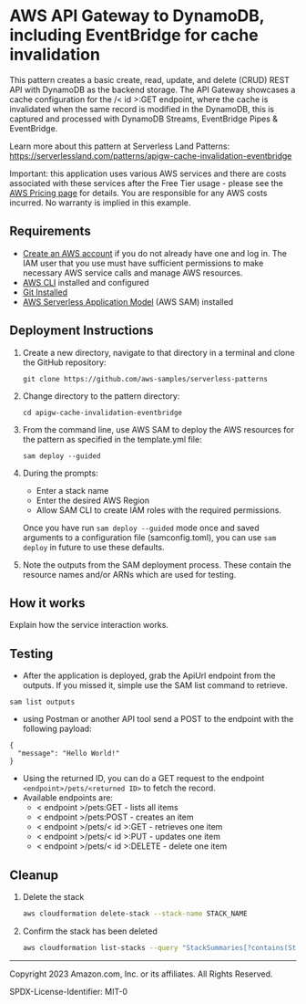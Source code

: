 # AWS API Gateway to DynamoDB, including EventBridge for cache invalidation

This pattern creates a basic create, read, update, and delete (CRUD) REST API with DynamoDB as the backend storage. The API Gateway showcases a cache configuration for the /< id >:GET endpoint, where the cache is invalidated when the same record is modified in the DynamoDB, this is captured and processed with DynamoDB Streams, EventBridge Pipes & EventBridge.

Learn more about this pattern at Serverless Land Patterns: https://serverlessland.com/patterns/apigw-cache-invalidation-eventbridge

Important: this application uses various AWS services and there are costs associated with these services after the Free Tier usage - please see the [AWS Pricing page](https://aws.amazon.com/pricing/) for details. You are responsible for any AWS costs incurred. No warranty is implied in this example.

## Requirements

- [Create an AWS account](https://portal.aws.amazon.com/gp/aws/developer/registration/index.html) if you do not already have one and log in. The IAM user that you use must have sufficient permissions to make necessary AWS service calls and manage AWS resources.
- [AWS CLI](https://docs.aws.amazon.com/cli/latest/userguide/install-cliv2.html) installed and configured
- [Git Installed](https://git-scm.com/book/en/v2/Getting-Started-Installing-Git)
- [AWS Serverless Application Model](https://docs.aws.amazon.com/serverless-application-model/latest/developerguide/serverless-sam-cli-install.html) (AWS SAM) installed

## Deployment Instructions

1. Create a new directory, navigate to that directory in a terminal and clone the GitHub repository:
   ```
   git clone https://github.com/aws-samples/serverless-patterns
   ```
2. Change directory to the pattern directory:
   ```
   cd apigw-cache-invalidation-eventbridge
   ```
3. From the command line, use AWS SAM to deploy the AWS resources for the pattern as specified in the template.yml file:
   ```
   sam deploy --guided
   ```
4. During the prompts:

   - Enter a stack name
   - Enter the desired AWS Region
   - Allow SAM CLI to create IAM roles with the required permissions.

   Once you have run `sam deploy --guided` mode once and saved arguments to a configuration file (samconfig.toml), you can use `sam deploy` in future to use these defaults.

5. Note the outputs from the SAM deployment process. These contain the resource names and/or ARNs which are used for testing.

## How it works

Explain how the service interaction works.

## Testing

- After the application is deployed, grab the ApiUrl endpoint from the outputs. If you missed it, simple use the SAM list command to retrieve.

```
sam list outputs
```

- using Postman or another API tool send a POST to the endpoint with the following payload:

```
{
  "message": "Hello World!"
}
```

- Using the returned ID, you can do a GET request to the endpoint `<endpoint>/pets/<returned ID>` to fetch the record.
- Available endpoints are:
  - < endpoint >/pets:GET - lists all items
  - < endpoint >/pets:POST - creates an item
  - < endpoint >/pets/< id >:GET - retrieves one item
  - < endpoint >/pets/< id >:PUT - updates one item
  - < endpoint >/pets/< id >:DELETE - delete one item

## Cleanup

1. Delete the stack
   ```bash
   aws cloudformation delete-stack --stack-name STACK_NAME
   ```
1. Confirm the stack has been deleted
   ```bash
   aws cloudformation list-stacks --query "StackSummaries[?contains(StackName,'STACK_NAME')].StackStatus"
   ```

---

Copyright 2023 Amazon.com, Inc. or its affiliates. All Rights Reserved.

SPDX-License-Identifier: MIT-0
